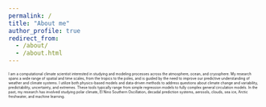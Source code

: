 ```yaml
---
permalink: /
title: "About me"
author_profile: true
redirect_from: 
  - /about/
  - /about.html
---
```

<span style="font-size:0.5em;">I am a computational climate scientist interested in studying and modeling processes across the atmosphere, ocean, and cryosphere. My research spans a wide range of spatial and time scales, from the tropics to the poles, and is guided by the need to improve our predictive understanding of weather and climate systems. I utilize both physics-based models and data-driven methods to address questions about climate change and variability, predictability, uncertainty, and extremes. These tools typically range from simple regression models to fully complex general circulation models. In the past, my research has involved studying polar climate, El Nino Southern Oscillation, decadal prediction systems, aerosols, clouds, sea ice, Arctic freshwater, and machine learning.</span>


